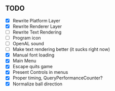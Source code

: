 ## TODO

- [x] Rewrite Platform Layer
- [x] Rewrite Renderer Layer
- [ ] Rewrite Text Rendering
- [ ] Program icon
- [ ] OpenAL sound
- [ ] Make text rendering better (it sucks right now)
- [x] Manual font loading
- [x] Main Menu
- [x] Escape quits game
- [x] Present Controls in menus
- [x] Proper timing, QueryPerformanceCounter?
- [x] Normalize ball direction
